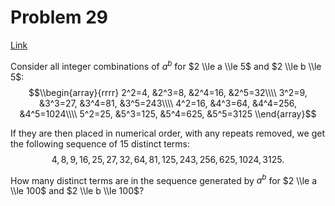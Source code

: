 # Problem 29

[Link](https://projecteuler.net/problem=29)

Consider all integer combinations of $a^b$ for $2 \\le a \\le 5$ and $2 \\le b \\le 5$: $$\\begin{array}{rrrr} 2^2=4, &2^3=8, &2^4=16, &2^5=32\\\\ 3^2=9, &3^3=27, &3^4=81, &3^5=243\\\\ 4^2=16, &4^3=64, &4^4=256, &4^5=1024\\\\ 5^2=25, &5^3=125, &5^4=625, &5^5=3125 \\end{array}$$

If they are then placed in numerical order, with any repeats removed, we get the following sequence of $15$ distinct terms: $$4, 8, 9, 16, 25, 27, 32, 64, 81, 125, 243, 256, 625, 1024, 3125.$$

How many distinct terms are in the sequence generated by $a^b$ for $2 \\le a \\le 100$ and $2 \\le b \\le 100$?
